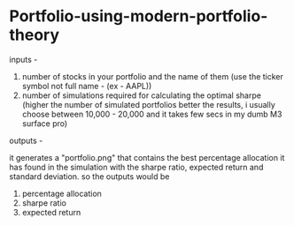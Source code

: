# Portfolio-using-modern-portfolio-theory
inputs -  

1) number of stocks in your portfolio and the name of them (use the ticker symbol not full name - (ex - AAPL))  
2) number of simulations required for calculating the optimal sharpe (higher the number of simulated portfolios better the results, i usually choose between 10,000 - 20,000 and it takes few secs in my dumb M3 surface pro)  

outputs -  

it generates a "portfolio.png" that contains the best percentage allocation it has found in the simulation with the sharpe ratio, expected return and standard deviation. so the outputs would be  
1) percentage allocation  
2) sharpe ratio  
3) expected return
